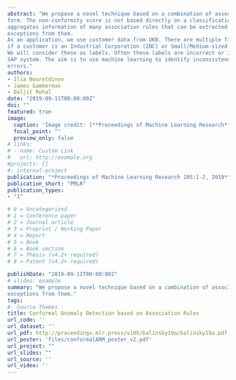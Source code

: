 ```yaml
---
abstract: "We propose a novel technique based on a combination of association rule learning and conformal prediction in its label-dependent
form. The non-conformity score is not based directly on a classification algorithm, but
aggregates information of many association rules that can be extracted from the data, and
exceptions from them.
As an application, we use customer data from UKB. There are multiple fields indicating
if a customer is an Industrial Corporation (INC) or Small/Medium-sized Enterprise (SME).
We will consider these as labels. Often these labels are incorrect or inconsistent across the
SAP system. The aim is to use machine learning to identify inconsistencies and potential
errors."
authors:
- Ilia Nouretdinov
- James Gammerman
- Daljit Rehal
date: "2019-09-11T00:00:00Z"
doi: ""
featured: true
image:
  caption: 'Image credit: [**Proceedings of Machine Learning Research**](http://proceedings.mlr.press/)'
  focal_point: ""
  preview_only: false
# links:
# - name: Custom Link
#   url: http://example.org
#projects: []
#- internal-project
publication: "*Proceedings of Machine Learning Research 105:1-2, 2019*"
publication_short: "PMLR"
publication_types:
- "1"

# 0 = Uncategorized
# 1 = Conference paper
# 2 = Journal article
# 3 = Preprint / Working Paper
# 4 = Report
# 5 = Book
# 6 = Book section
# 7 = Thesis (v4.2+ required)
# 8 = Patent (v4.2+ required)

publishDate: "2019-09-11T00:00:00Z"
# slides: example
summary: "We propose a novel technique based on a combination of association rule learning and conformal prediction in its label-dependent form. The non-conformity score is not based directly on a classification algorithm, but aggregates information of many association rules that can be extracted from the data, and
exceptions from them."
tags:
#- Source Themes
title: Conformal Anomaly Detection based on Association Rules
url_code: ''
url_dataset: ''
url_pdf: http://proceedings.mlr.press/v105/balinsky19a/balinsky19a.pdf
url_poster: 'files/conformalARM_poster_v2.pdf'
url_project: ""
url_slides: ""
url_source: ''
url_video: ''
---
```

